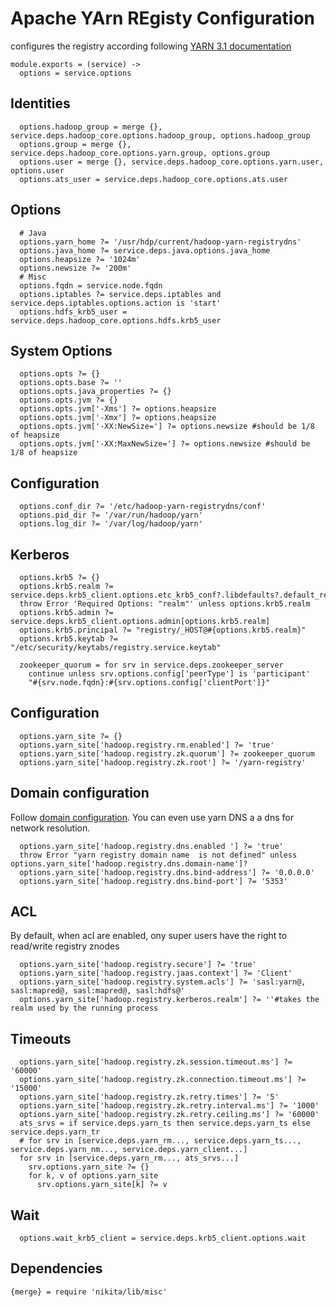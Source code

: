 
# Apache YArn REgisty Configuration
configures the registry according following [YARN 3.1 documentation](https://hadoop.apache.org/docs/r3.1.0/hadoop-yarn/hadoop-yarn-site/registry/registry-configuration.html)


    module.exports = (service) ->
      options = service.options

## Identities

      options.hadoop_group = merge {}, service.deps.hadoop_core.options.hadoop_group, options.hadoop_group
      options.group = merge {}, service.deps.hadoop_core.options.yarn.group, options.group
      options.user = merge {}, service.deps.hadoop_core.options.yarn.user, options.user
      options.ats_user = service.deps.hadoop_core.options.ats.user

## Options

      # Java
      options.yarn_home ?= '/usr/hdp/current/hadoop-yarn-registrydns'
      options.java_home ?= service.deps.java.options.java_home
      options.heapsize ?= '1024m'
      options.newsize ?= '200m'
      # Misc
      options.fqdn = service.node.fqdn
      options.iptables ?= service.deps.iptables and service.deps.iptables.options.action is 'start'
      options.hdfs_krb5_user = service.deps.hadoop_core.options.hdfs.krb5_user

## System Options

      options.opts ?= {}
      options.opts.base ?= ''
      options.opts.java_properties ?= {}
      options.opts.jvm ?= {}
      options.opts.jvm['-Xms'] ?= options.heapsize
      options.opts.jvm['-Xmx'] ?= options.heapsize
      options.opts.jvm['-XX:NewSize='] ?= options.newsize #should be 1/8 of heapsize
      options.opts.jvm['-XX:MaxNewSize='] ?= options.newsize #should be 1/8 of heapsize

## Configuration

      options.conf_dir ?= '/etc/hadoop-yarn-registrydns/conf'
      options.pid_dir ?= '/var/run/hadoop/yarn'
      options.log_dir ?= '/var/log/hadoop/yarn'

## Kerberos

      options.krb5 ?= {}
      options.krb5.realm ?= service.deps.krb5_client.options.etc_krb5_conf?.libdefaults?.default_realm
      throw Error 'Required Options: "realm"' unless options.krb5.realm
      options.krb5.admin ?= service.deps.krb5_client.options.admin[options.krb5.realm]
      options.krb5.principal ?= "registry/_HOST@#{options.krb5.realm}"
      options.krb5.keytab ?= "/etc/security/keytabs/registry.service.keytab"
      
      zookeeper_quorum = for srv in service.deps.zookeeper_server
        continue unless srv.options.config['peerType'] is 'participant'
        "#{srv.node.fqdn}:#{srv.options.config['clientPort']}"
      

## Configuration

      options.yarn_site ?= {}
      options.yarn_site['hadoop.registry.rm.enabled'] ?= 'true'
      options.yarn_site['hadoop.registry.zk.quorum'] ?= zookeeper_quorum
      options.yarn_site['hadoop.registry.zk.root'] ?= '/yarn-registry'

## Domain configuration
Follow [domain configuration](http://hadoop.apache.org/docs/r3.1.0/hadoop-yarn/hadoop-yarn-site/yarn-service/RegistryDNS.html).
You can even use yarn DNS a a dns for network resolution.
      
      options.yarn_site['hadoop.registry.dns.enabled ']	?= 'true'
      throw Error "yarn registry domain name  is not defined" unless options.yarn_site['hadoop.registry.dns.domain-name']?
      options.yarn_site['hadoop.registry.dns.bind-address'] ?= '0.0.0.0'
      options.yarn_site['hadoop.registry.dns.bind-port'] ?= '5353'

## ACL
By default, when acl are enabled, ony super users have the right to read/write registry znodes

      options.yarn_site['hadoop.registry.secure'] ?= 'true'
      options.yarn_site['hadoop.registry.jaas.context'] ?= 'Client'
      options.yarn_site['hadoop.registry.system.acls'] ?= 'sasl:yarn@, sasl:mapred@, sasl:mapred@, sasl:hdfs@'
      options.yarn_site['hadoop.registry.kerberos.realm'] ?= ''#takes the realm used by the running process

## Timeouts

      options.yarn_site['hadoop.registry.zk.session.timeout.ms'] ?= '60000'
      options.yarn_site['hadoop.registry.zk.connection.timeout.ms'] ?= '15000'
      options.yarn_site['hadoop.registry.zk.retry.times'] ?= '5'
      options.yarn_site['hadoop.registry.zk.retry.interval.ms'] ?= '1000'
      options.yarn_site['hadoop.registry.zk.retry.ceiling.ms'] ?= '60000'
      ats_srvs = if service.deps.yarn_ts then service.deps.yarn_ts else service.deps.yarn_tr
      # for srv in [service.deps.yarn_rm..., service.deps.yarn_ts..., service.deps.yarn_nm..., service.deps.yarn_client...]
      for srv in [service.deps.yarn_rm..., ats_srvs...]
        srv.options.yarn_site ?= {}
        for k, v of options.yarn_site
          srv.options.yarn_site[k] ?= v

## Wait

      options.wait_krb5_client = service.deps.krb5_client.options.wait

## Dependencies

    {merge} = require 'nikita/lib/misc'
